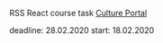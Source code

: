 RSS React course task 
[Culture Portal](https://github.com/rolling-scopes-school/tasks/blob/2018-Q3/tasks/codejam-culture-portal.md)

deadline: 28.02.2020
start: 18.02.2020